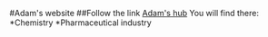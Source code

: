 #Adam's website
##Follow the link [Adam's hub](http://adamskiredj.hub.fr)
You will find there:
  *Chemistry
  *Pharmaceutical industry
